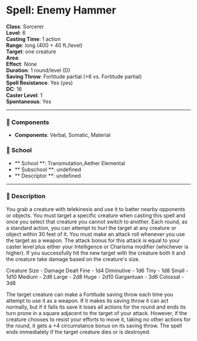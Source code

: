 
# Spell: Enemy Hammer
**Class**: Sorcerer  
**Level**: 6  
**Casting Time**: 1 action  
**Range**: long (400 + 40 ft./level)  
**Target**: one creature  
**Area**:   
**Effect**: _None_  
**Duration**: 1 round/level (D)  
**Saving Throw**: Fortitude partial (+6 vs. Fortitude partial)  
**Spell Resistance**: Yes (yes)  
**DC**: 16  
**Caster Level**: 1  
**Spontaneous**: Yes

---

### 🔮 Components
- **Components**: Verbal, Somatic, Material

### 🏫 School
- ** School **: Transmutation,Aether Elemental
- ** Subschool **: undefined
- ** Descriptor **: undefined
---

### 📜 Description
You grab a creature with telekinesis and use it to batter nearby opponents or objects. You must target a specific creature when casting this spell and once you select that creature you cannot switch to another. Each round, as a standard action, you can attempt to hurl the target at any creature or object within 30 feet of it. You must make an attack roll whenever you use the target as a weapon. The attack bonus for this attack is equal to your caster level plus either your Intelligence or Charisma modifier (whichever is higher). If you successfully hit the new target with the creature both it and the creature take damage based on the creature's size.

Creature Size - Damage Dealt
Fine - 1d4
Diminutive - 1d6
Tiny - 1d8
Small - 1d10
Medium - 2d6
Large - 2d8
Huge - 2d10
Gargantuan - 3d6
Colossal - 3d8

The target creature can make a Fortitude saving throw each time you attempt to use it as a weapon. If it makes its saving throw it can act normally, but if it fails its save it loses all actions for the round and ends its turn prone in a square adjacent to the target of your attack. However, if the creature chooses to resist your efforts to move it, taking no other actions for the round, it gets a +4 circumstance bonus on its saving throw. The spell ends immediately if the target creature dies or is destroyed.
